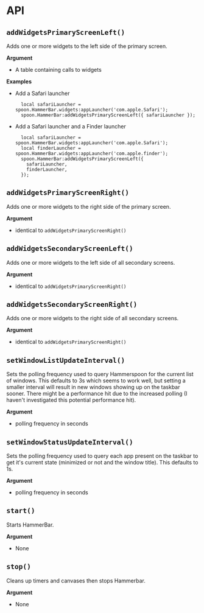 # API

## `addWidgetsPrimaryScreenLeft()`

Adds one or more widgets to the left side of the primary screen.

**Argument**

- A table containing calls to widgets

**Examples**

- Add a Safari launcher

        local safariLauncher = spoon.HammerBar.widgets:appLauncher('com.apple.Safari');
        spoon.HammerBar:addWidgetsPrimaryScreenLeft({ safariLauncher });

- Add a Safari launcher and a Finder launcher

        local safariLauncher = spoon.HammerBar.widgets:appLauncher('com.apple.Safari');
        local finderLauncher = spoon.HammerBar.widgets:appLauncher('com.apple.finder');
        spoon.HammerBar:addWidgetsPrimaryScreenLeft({
          safariLauncher,
          finderLauncher,
        });

## `addWidgetsPrimaryScreenRight()`

Adds one or more widgets to the right side of the primary screen.

**Argument**

- identical to `addWidgetsPrimaryScreenRight()`

## `addWidgetsSecondaryScreenLeft()`

Adds one or more widgets to the left side of all secondary screens.

**Argument**

- identical to `addWidgetsPrimaryScreenRight()`

## `addWidgetsSecondaryScreenRight()`

Adds one or more widgets to the right side of all secondary screens.

**Argument**

- identical to `addWidgetsPrimaryScreenRight()`

## `setWindowListUpdateInterval()`

Sets the polling frequency used to query Hammerspoon for the current list of
windows. This defaults to 3s which seems to work well, but setting a smaller
interval will result in new windows showing up on the taskbar sooner. There might
be a performance hit due to the increased polling (I haven't investigated this
potential performance hit).

**Argument**

- polling frequency in seconds

## `setWindowStatusUpdateInterval()`

Sets the polling frequency used to query each app present on the taskbar to
get it's current state (minimized or not and the window title). This defaults to 1s.

**Argument**

- polling frequency in seconds

## `start()`

Starts HammerBar.

**Argument**

- None

## `stop()`

Cleans up timers and canvases then stops Hammerbar.

**Argument**

- None

